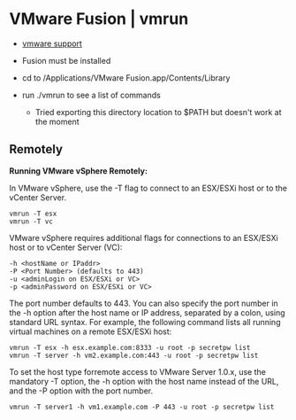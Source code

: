 # VMware Fusion | vmrun

*   [vmware support](https://www.vmware.com/support/developer/vix-api/vix112_vmrun_command.pdf)

*   Fusion must be installed

*   cd to /Applications/VMware Fusion.app/Contents/Library

*   run ./vmrun to see a list of commands

    *   Tried exporting this directory location to $PATH but doesn't work at the
    moment

## Remotely

**Running VMware vSphere Remotely:**

In VMware vSphere, use the -T flag to connect to an ESX/ESXi host or to the
vCenter Server.

    vmrun -T esx
    vmrun -T vc

VMware vSphere requires additional flags for connections to an ESX/ESXi host
or to vCenter Server (VC):

    -h <hostName or IPaddr>
    -P <Port Number> (defaults to 443)
    -u <adminLogin on ESX/ESXi or VC>
    -p <adminPassword on ESX/ESXi or VC>

The port number defaults to 443. You can also specify the port number in the -h
option after the host name or IP address, separated by a colon, using standard
URL syntax. For example, the following command lists all running virtual
machines on a remote ESX/ESXi host:

    vmrun -T esx -h esx.example.com:8333 -u root -p secretpw list
    vmrun -T server -h vm2.example.com:443 -u root -p secretpw list

To set the host type forremote access to VMware Server 1.0.x, use the mandatory
-T option, the -h option with the host name instead of the URL, and the -P
option with the port number.

    vmrun -T server1 -h vm1.example.com -P 443 -u root -p secretpw list
